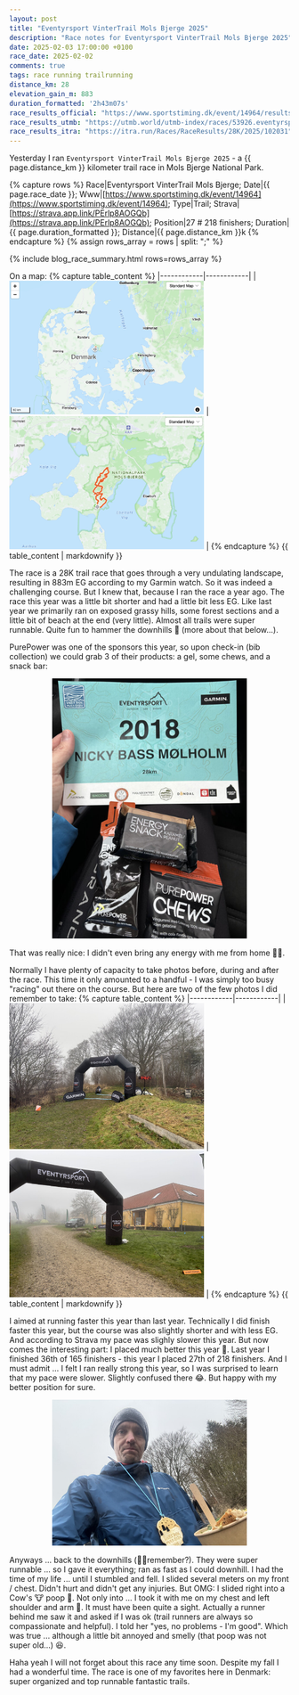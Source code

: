 ```yaml
---
layout: post
title: "Eventyrsport VinterTrail Mols Bjerge 2025"
description: "Race notes for Eventyrsport VinterTrail Mols Bjerge 2025"
date: 2025-02-03 17:00:00 +0100
race_date: 2025-02-02
comments: true
tags: race running trailrunning
distance_km: 28
elevation_gain_m: 883
duration_formatted: '2h43m07s'
race_results_official: "https://www.sportstiming.dk/event/14964/results?round=84166"
race_results_utmb: "https://utmb.world/utmb-index/races/53926.eventyrsportvintertrailmolsbjerge28k.2025"
race_results_itra: "https://itra.run/Races/RaceResults/28K/2025/102031"
---
```


Yesterday I ran `Eventyrsport VinterTrail Mols Bjerge 2025` - a {{ page.distance_km }} kilometer trail race in Mols Bjerge National Park.

{% capture rows %}
Race|Eventyrsport VinterTrail Mols Bjerge;
Date|{{ page.race_date }};
Www|[https://www.sportstiming.dk/event/14964](https://www.sportstiming.dk/event/14964);
Type|Trail;
Strava|[https://strava.app.link/PErlp8AOGQb](https://strava.app.link/PErlp8AOGQb);
Position|27 # 218 finishers;
Duration|{{ page.duration_formatted }};
Distance|{{ page.distance_km }}k
{% endcapture %}
{% assign rows_array = rows | split: ";" %}

{% include blog_race_summary.html rows=rows_array %}

On a map:
{% capture table_content %}
|------------|------------|
| <img src="/img_running/2025-02-03/molsbjerge1.jpg" alt="" class="w-100 pl-2 pr-2" style="max-width: 350px" /> | <img src="/img_running/2025-02-03/molsbjerge2.jpg" alt="" class="w-100 pl-2 pr-2" style="max-width: 350px" /> |
{% endcapture %}
{{ table_content | markdownify }}

The race is a 28K trail race that goes through a very undulating landscape, resulting in 883m EG according to my Garmin watch. So it was indeed a challenging course. But I knew that, because I ran the race a year ago. The race this year was a little bit shorter and had a little bit less EG. Like last year we primarily ran on exposed grassy hills, some forest sections and a little bit of beach at the end (very little). Almost all trails were super runnable. Quite fun to hammer the downhills 🤠 (more about that below...).

PurePower was one of the sponsors this year, so upon check-in (bib collection) we could grab 3 of their products: a gel, some chews, and a snack bar:

<div style="text-align: center; margin-bottom: 1em;">
 <img src="/img_running/2025-02-03/b.jpg" alt="" class="w-100 pl-2 pr-2" style="max-width: 350px" />
</div>

That was really nice: I didn't even bring any energy with me from home 👌🏼.

Normally I have plenty of capacity to take photos before, during and after the race. This time it only amounted to a handful - I was simply too busy "racing" out there on the course. But here are two of the few photos I did remember to take:
{% capture table_content %}
|------------|------------|
| <img src="/img_running/2025-02-03/c.jpg" alt="" class="w-100 pl-2 pr-2" style="max-width: 350px" /> | <img src="/img_running/2025-02-03/d.jpg" alt="" class="w-100 pl-2 pr-2" style="max-width: 350px" /> |
{% endcapture %}
{{ table_content | markdownify }}

I aimed at running faster this year than last year. Technically I did finish faster this year, but the course was also slightly shorter and with less EG. And according to Strava my pace was slighly slower this year. But now comes the interesting part: I placed much better this year 🧐. Last year I finished 36th of 165 finishers - this year I placed 27th of 218 finishers. And I must admit ... I felt I ran really strong this year, so I was surprised to learn that my pace were slower. Slightly confused there 😂. But happy with my better position for sure.

<div style="text-align: center; margin-bottom: 1em;">
 <img src="/img_running/2025-02-03/a.jpg" alt="" class="w-100 pl-2 pr-2" style="max-width: 350px" />
</div>

Anyways ... back to the downhills (☝🏼remember?). They were super runnable ... so I gave it everything; ran as fast as I could downhill. I had the time of my life ... until I stumbled and fell. I slided several meters on my front / chest. Didn't hurt and didn't get any injuries. But OMG: I slided right into a Cow's 🐮 poop 💩. Not only into ... I took it with me on my chest and left shoulder and arm 🤣. It must have been quite a sight. Actually a runner behind me saw it and asked if I was ok (trail runners are always so compassionate and helpful). I told her "yes, no problems - I'm good". Which was true ... although a little bit annoyed and smelly (that poop was not super old...) 😆.

Haha yeah I will not forget about this race any time soon. Despite my fall I had a wonderful time. The race is one of my favorites here in Denmark: super organized and top runnable fantastic trails.

